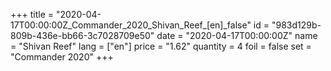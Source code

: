 +++
title = "2020-04-17T00:00:00Z_Commander_2020_Shivan_Reef_[en]_false"
id = "983d129b-809b-436e-bb66-3c7028709e50"
date = "2020-04-17T00:00:00Z"
name = "Shivan Reef"
lang = ["en"]
price = "1.62"
quantity = 4
foil = false
set = "Commander 2020"
+++
